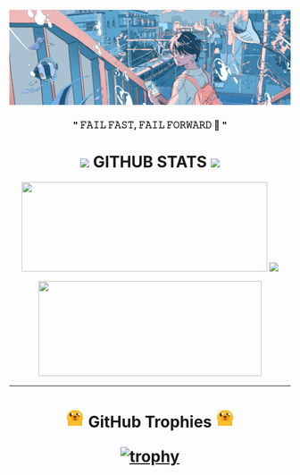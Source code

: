 ![MasterHead](assets/images/banner.png)
<h3 align="center";>" 𝙵𝙰𝙸𝙻 𝙵𝙰𝚂𝚃, 𝙵𝙰𝙸𝙻 𝙵𝙾𝚁𝚆𝙰𝚁𝙳 🚀 " </h3> 
</p>

<!-- Let's team up, collaborate, and bring ideas to life! Reach out, and let's embark on a thrilling journey together. -->

<!-- stats -->
<h1 align="center"> <img src="https://user-images.githubusercontent.com/74038190/212747107-5b654ba5-31c6-4366-b42b-51b822e9bc52.gif" style="width:200px">
GITHUB STATS 
<img src="https://user-images.githubusercontent.com/74038190/212747107-5b654ba5-31c6-4366-b42b-51b822e9bc52.gif" style="width:200px"> </h1>
<!-- [![GitHub Streak](https://github-readme-streak-stats.herokuapp.com?user=booringreader&theme=dark&border_radius=6.9&exclude_days=Thu&currStreakLabel=E8E9EB&background=45%2C0B1F25E9%2C45929A&stroke=BCEBCF&ring=8EF5D8&fire=EB8619&border=4D1C1C6C&currStreakNum=DAEBDB&sideNums=E3EBDA)](https://git.io/streak-stats) -->
<p align="center">
  
  <img src="https://github-readme-stats.vercel.app/api?username=booringreader&theme=dark" width="440" height="160">
  <img src="https://github-readme-streak-stats.herokuapp.com/?user=booringreader&theme=dark&hide_border=false" width="400"/>
</p>
<p align="center">
  <img src="https://github-readme-stats.vercel.app/api/top-langs/?username=booringreader&theme=tokyonight&hide_border=false&include_all_commits=true&count_private=true&layout=compact"  height="170" width="400"/>
<hr>

<!-- trophies -->
<h1 align="center";> 
<img src="assets/gifs/jake.gif" style="height:35px"> 
  GitHub Trophies 
<img src="assets/gifs/jake.gif" style="height:35px">

  [![trophy](https://github-profile-trophy.vercel.app/?username=booringreader&theme=onedark)](https://github.com/ryo-ma/github-profile-trophy) 
</h1>

<!-- [![](https://visitcount.itsvg.in/api?id=booringreader&icon=5&color=12)](https://visitcount.itsvg.in) -->
